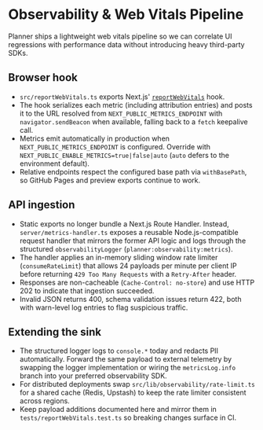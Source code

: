 # Observability & Web Vitals Pipeline

Planner ships a lightweight web vitals pipeline so we can correlate UI regressions with performance data without introducing heavy third-party SDKs.

## Browser hook

- `src/reportWebVitals.ts` exports Next.js' [`reportWebVitals`](https://nextjs.org/docs/app/building-your-application/optimizing/web-vitals) hook.
- The hook serializes each metric (including attribution entries) and posts it to the URL resolved from `NEXT_PUBLIC_METRICS_ENDPOINT` with `navigator.sendBeacon` when available, falling back to a `fetch` keepalive call.
- Metrics emit automatically in production when `NEXT_PUBLIC_METRICS_ENDPOINT` is configured. Override with `NEXT_PUBLIC_ENABLE_METRICS=true|false|auto` (`auto` defers to the environment default).
- Relative endpoints respect the configured base path via `withBasePath`, so GitHub Pages and preview exports continue to work.

## API ingestion

- Static exports no longer bundle a Next.js Route Handler. Instead, `server/metrics-handler.ts` exposes a reusable Node.js-compatible request handler that mirrors the former API logic and logs through the structured `observabilityLogger` (`planner:observability:metrics`).
- The handler applies an in-memory sliding window rate limiter (`consumeRateLimit`) that allows 24 payloads per minute per client IP before returning `429 Too Many Requests` with a `Retry-After` header.
- Responses are non-cacheable (`Cache-Control: no-store`) and use HTTP 202 to indicate that ingestion succeeded.
- Invalid JSON returns 400, schema validation issues return 422, both with warn-level log entries to flag suspicious traffic.

## Extending the sink

- The structured logger logs to `console.*` today and redacts PII automatically. Forward the same payload to external telemetry by swapping the logger implementation or wiring the `metricsLog.info` branch into your preferred observability SDK.
- For distributed deployments swap `src/lib/observability/rate-limit.ts` for a shared cache (Redis, Upstash) to keep the rate limiter consistent across regions.
- Keep payload additions documented here and mirror them in `tests/reportWebVitals.test.ts` so breaking changes surface in CI.

